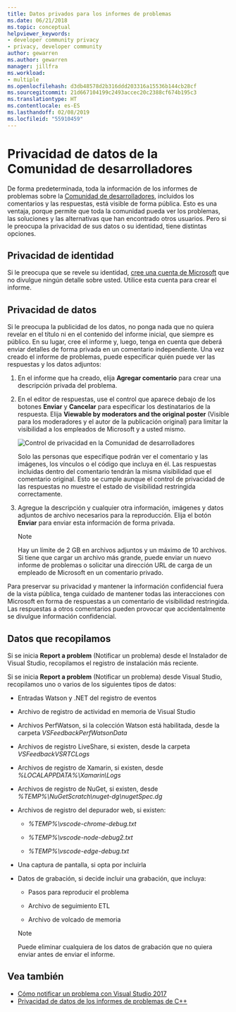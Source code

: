 ```yaml
---
title: Datos privados para los informes de problemas
ms.date: 06/21/2018
ms.topic: conceptual
helpviewer_keywords:
- developer community privacy
- privacy, developer community
author: gewarren
ms.author: gewarren
manager: jillfra
ms.workload:
- multiple
ms.openlocfilehash: d3db48578d2b316ddd203316a15536b144cb28cf
ms.sourcegitcommit: 21d667104199c2493accec20c2388cf674b195c3
ms.translationtype: HT
ms.contentlocale: es-ES
ms.lasthandoff: 02/08/2019
ms.locfileid: "55910459"
---
```

# <a name="developer-community-data-privacy"></a>Privacidad de datos de la Comunidad de desarrolladores

De forma predeterminada, toda la información de los informes de problemas sobre la [Comunidad de desarrolladores](https://developercommunity.visualstudio.com/), incluidos los comentarios y las respuestas, está visible de forma pública. Esto es una ventaja, porque permite que toda la comunidad pueda ver los problemas, las soluciones y las alternativas que han encontrado otros usuarios. Pero si le preocupa la privacidad de sus datos o su identidad, tiene distintas opciones.

## <a name="identity-privacy"></a>Privacidad de identidad

Si le preocupa que se revele su identidad, [cree una cuenta de Microsoft](https://signup.live.com/) que no divulgue ningún detalle sobre usted. Utilice esta cuenta para crear el informe.

## <a name="data-privacy"></a>Privacidad de datos

Si le preocupa la publicidad de los datos, no ponga nada que no quiera revelar en el título ni en el contenido del informe inicial, que siempre es público. En su lugar, cree el informe y, luego, tenga en cuenta que deberá enviar detalles de forma privada en un comentario independiente. Una vez creado el informe de problemas, puede especificar quién puede ver las respuestas y los datos adjuntos:

1. En el informe que ha creado, elija **Agregar comentario** para crear una descripción privada del problema.

2. En el editor de respuestas, use el control que aparece debajo de los botones **Enviar** y **Cancelar** para especificar los destinatarios de la respuesta. Elija **Viewable by moderators and the original poster** (Visible para los moderadores y el autor de la publicación original) para limitar la visibilidad a los empleados de Microsoft y a usted mismo.

   ![Control de privacidad en la Comunidad de desarrolladores](media/developer-community-privacy-control.png)

   Solo las personas que especifique podrán ver el comentario y las imágenes, los vínculos o el código que incluya en él. Las respuestas incluidas dentro del comentario tendrán la misma visibilidad que el comentario original. Esto se cumple aunque el control de privacidad de las respuestas no muestre el estado de visibilidad restringida correctamente.

3. Agregue la descripción y cualquier otra información, imágenes y datos adjuntos de archivo necesarios para la reproducción. Elija el botón **Enviar** para enviar esta información de forma privada.

   > [!NOTE]
   > Hay un límite de 2 GB en archivos adjuntos y un máximo de 10 archivos. Si tiene que cargar un archivo más grande, puede enviar un nuevo informe de problemas o solicitar una dirección URL de carga de un empleado de Microsoft en un comentario privado.

Para preservar su privacidad y mantener la información confidencial fuera de la vista pública, tenga cuidado de mantener todas las interacciones con Microsoft en forma de respuestas a un comentario de visibilidad restringida. Las respuestas a otros comentarios pueden provocar que accidentalmente se divulgue información confidencial.

## <a name="data-we-collect"></a>Datos que recopilamos

Si se inicia **Report a problem** (Notificar un problema) desde el Instalador de Visual Studio, recopilamos el registro de instalación más reciente.

Si se inicia **Report a problem** (Notificar un problema) desde Visual Studio, recopilamos uno o varios de los siguientes tipos de datos:

- Entradas Watson y .NET del registro de eventos

- Archivo de registro de actividad en memoria de Visual Studio

- Archivos PerfWatson, si la colección Watson está habilitada, desde la carpeta *VSFeedbackPerfWatsonData*

- Archivos de registro LiveShare, si existen, desde la carpeta *VSFeedbackVSRTCLogs*

- Archivos de registro de Xamarin, si existen, desde *%LOCALAPPDATA%\Xamarin\Logs*

- Archivos de registro de NuGet, si existen, desde *%TEMP%\NuGetScratch\nuget-dg\nugetSpec.dg*

- Archivos de registro del depurador web, si existen:

   - *%TEMP%\vscode-chrome-debug.txt*

   - *%TEMP%\vscode-node-debug2.txt*

   - *%TEMP%\vscode-edge-debug.txt*

- Una captura de pantalla, si opta por incluirla

- Datos de grabación, si decide incluir una grabación, que incluya:

   - Pasos para reproducir el problema

   - Archivo de seguimiento ETL

   - Archivo de volcado de memoria

    > [!NOTE]
    > Puede eliminar cualquiera de los datos de grabación que no quiera enviar antes de enviar el informe.

## <a name="see-also"></a>Vea también

- [Cómo notificar un problema con Visual Studio 2017](how-to-report-a-problem-with-visual-studio-2017.md)
- [Privacidad de datos de los informes de problemas de C++](/cpp/how-to-report-a-problem-with-the-visual-cpp-toolset#reports-and-privacy)